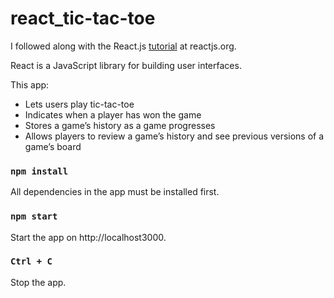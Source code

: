 # react_tic-tac-toe

I followed along with the React.js [tutorial](https://reactjs.org/tutorial/tutorial.html) at reactjs.org.

React is a JavaScript library for building user interfaces.

This app:
* Lets users play tic-tac-toe
* Indicates when a player has won the game
* Stores a game’s history as a game progresses
* Allows players to review a game’s history and see previous versions of a game’s board


### `npm install`
All dependencies in the app must be installed first.

### `npm start`
Start the app on http://localhost3000.

### `Ctrl + C`
Stop the app.